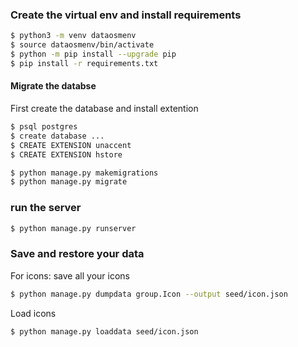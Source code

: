 ### Create the virtual env and install requirements
```sh
$ python3 -m venv dataosmenv
$ source dataosmenv/bin/activate
$ python -m pip install --upgrade pip
$ pip install -r requirements.txt
```
#### Migrate the databse 
First create the database and install extention
```sh
$ psql postgres
$ create database ...
$ CREATE EXTENSION unaccent
$ CREATE EXTENSION hstore
```

```sh
$ python manage.py makemigrations
$ python manage.py migrate
```

### run the server
```sh
$ python manage.py runserver
```
### Save and restore your data
For icons:
save all your icons
```sh
$ python manage.py dumpdata group.Icon --output seed/icon.json
```
Load icons
```sh
$ python manage.py loaddata seed/icon.json
```